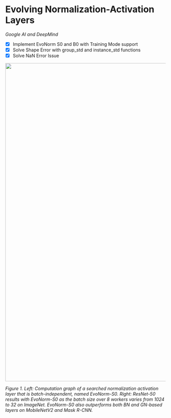 # Evolving Normalization-Activation Layers

*Google AI and DeepMind*

- [x] Implement EvoNorm S0 and B0 with Training Mode support
- [x] Solve Shape Error with group_std and instance_std functions
- [x] Solve NaN Error Issue

<div style="text-align:center"><img src ="figures/evonorm.PNG"  width="1000"/></div>
<p>
<em>Figure 1. Left: Computation graph of a searched normalization activation layer that is batch-independent, named EvoNorm-S0.      Right: ResNet-50 results with EvoNorm-S0 as the batch size over 8 workers varies from 1024 to 32 on ImageNet. EvoNorm-S0 also outperforms both BN and GN-based layers on MobileNetV2 and Mask R-CNN.
</em>
</p>

